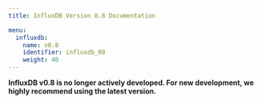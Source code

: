 ```yaml
---
title: InfluxDB Version 0.8 Documentation

menu:
  influxdb:
    name: v0.8
    identifier: influxdb_08
    weight: 40
---
```


__InfluxDB v0.8 is no longer actively developed.
For new development, we highly recommend using the latest version.__
